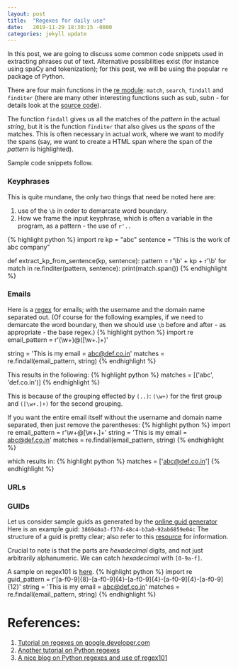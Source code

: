 ```yaml
---
layout: post
title:  "Regexes for daily use"
date:   2019-11-29 18:30:15 -0800
categories: jekyll update
---
```

In this post, we are going to discuss some common code snippets used in extracting phrases out of text.
Alternative possibilities exist (for instance using spaCy and tokenization); for this post, we will be using the popular `re` package of Python.

There are four main functions in the [re module](https://github.com/python/cpython/blob/3.8/Lib/re.py):
`match`, `search`, `findall` and `finditer` (there are many other interesting functions such as sub, subn - for
details look at the [source code](https://github.com/python/cpython/blob/3.8/Lib/re.py)).

The function `findall` gives
us all the matches of the _pattern_ in the actual _string_, but it is the function `finditer` that also gives us
the _spans_ of the matches. This is often necessary in actual work, where we want to modify the spans (say, we want
to create a HTML span where the span of the _pattern_ is highlighted).

Sample code snippets follow.

### Keyphrases
This is quite mundane, the only two things that need be noted here are:
1. use of the `\b` in order to demarcate word boundary.
2. How we frame the input keyphrase, which is often a variable in the program,
as a pattern - the use of `r'..`

{% highlight python %}
import re
kp = "abc"
sentence = "This is the work of abc company"

def extract_kp_from_sentence(kp, sentence):
   pattern = r'\b' + kp + r'\b'
   for match in re.finditer(pattern, sentence):
   	  print(match.span())
{% endhighlight %}

### Emails
Here is a [regex](https://regex101.com/r/esfLe5/1) for emails; with the
username and the domain name separated out.
(Of course for the following examples, if we need to demarcate the word boundary, then
we should use `\b` before and after - as appropriate - the base regex.)
{% highlight python %}
import re
email_pattern = r'(\w+)\@([\w+.]+)'

string = 'This is my email = abc@def.co.in'
matches = re.findall(email_pattern, string)
{% endhighlight %}

This results in the following:
{% highlight python %}
matches = [('abc', 'def.co.in')]
{% endhighlight %}

This is because of the grouping effected by `(..)`:
`(\w+)` for the first group and `([\w+.]+)` for the
second grouping.

If you want the entire email itself without the username and domain name separated,
then just remove the parentheses:
{% highlight python %}
import re
email_pattern = r'\w+\@[\w+.]+'
string = 'This is my email = abc@def.co.in'
matches = re.findall(email_pattern, string)
{% endhighlight %}

which results in:
{% highlight python %}
matches = ['abc@def.co.in']
{% endhighlight %}

### URLs

### GUIDs
Let us consider sample guids as generated by the [online guid generator](https://www.guidgenerator.com/)
Here is an example guid: `386940a3-f37d-48c4-b3a0-92ab6859e04c`
The structure of a guid is pretty clear; also refer to this [resource](https://docs.microsoft.com/en-us/windows/win32/api/guiddef/ns-guiddef-guid) for information.

Crucial to note is that the parts are _hexadecimal_ digits, and not just arbitrarily alphanumeric.
We can catch _hexadecimal_ with `[0-9a-f]`.

A sample on regex101 is [here](https://regex101.com/r/esfLe5/2/).
{% highlight python %}
import re
guid_pattern = r'[a-f0-9]{8}-[a-f0-9]{4}-[a-f0-9]{4}-[a-f0-9]{4}-[a-f0-9]{12}'
string = 'This is my email = abc@def.co.in'
matches = re.findall(email_pattern, string)
{% endhighlight %}



# References:
1. [Tutorial on regexes on google.developer.com](https://developers.google.com/edu/python/regular-expressions)
2. [Another tutorial on Python regexes](https://www.guru99.com/python-regular-expressions-complete-tutorial.html)
3. [A nice blog on Python regexes and use of regex101](https://mlwhiz.com/blog/2019/09/01/regex/?utm_campaign=the-ultimate-guide-to-using-the-python-regex-module)
